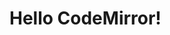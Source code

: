 # Hello CodeMirror!

<script>
  import { languageFor } from "../core/languages.js";  
  import {
    all,
    metaexec,
    optional,
    spawnArray,
  } from "../sandblocks/query-builder/functionQueries.js";

import {
  VitrailPaneWithWhitespace,
  useValidateKeepReplacement,
} from "./vitrail.ts";

  import {setConfig} from "../core/config.js"

  import { h } from "../external/preact.js";

  var baseDir = lively.query(this, "lively-container").getDir()
  setConfig({baseURL: baseDir + '../'})
</script>

<script>

import {addVitrailToLivelyEditor} from './lively.js';

let source = `var a = sbWatch(3,"id1") + 4`


const editor = await (<lively-code-mirror style="width:400px; height: 500px; display: block"></lively-code-mirror>)

editor.value = source

const query = (query, extract) => (it) => it.query(query, extract);
debugger
const watch = {
  model: languageFor("javascript"),
  matcherDepth: 3,
  rerender: () => true,
  match: (x, _pane) =>
    metaexec(x, (capture) => [
      all(
        [
          query("sbWatch($expr, $id)"),
          all(
            [(it) => it.id, capture("id")],
            [(it) => it.expr, capture("expr")],
          ),
        ],
        [capture("nodes")],
      ),
    ]),
  view: ({ id, expr, replacement }) => {
    // useValidateKeepReplacement(replacement);
    return h(
      "span",
      {
        style: {
          padding: "3px",
          borderRadius: "5px",
          display: "inline-block",
          background: "#333",
        },
      },
      h(VitrailPaneWithWhitespace, { nodes: [expr] }),
    );
  },
};

await addVitrailToLivelyEditor(editor, [watch])

let pane = <div style="border:1px solid ">{editor}</div>

pane
</script>
